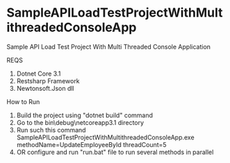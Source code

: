 # SampleAPILoadTestProjectWithMultithreadedConsoleApp
Sample API Load Test Project With Multi Threaded Console Application

REQS

 1) Dotnet Core 3.1
 2) Restsharp Framework
 3) Newtonsoft.Json dll

How to Run 
1) Build the project using  "dotnet build" command
2) Go to the bin\debug\netcoreapp3.1 directory
3) Run such this command SampleAPILoadTestProjectWithMultithreadedConsoleApp.exe methodName=UpdateEmployeeById threadCount=5
4) OR configure and run "run.bat" file to run several methods in parallel
